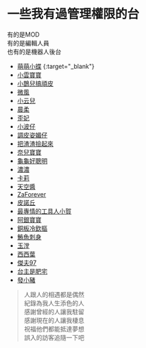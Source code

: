 # 一些我有過管理權限的台  
有的是MOD  
有的是編輯人員  
也有的是機器人後台
+ [萌萌小蝶](https://twitch.tv/butterflyouo) {:target="_blank"}
+ [小雲寶寶](https://twitch.tv/babybaby1111)
+ [小鵲兒搞頑皮](https://twitch.tv/chiue9493)
+ [微風](https://twitch.tv/breeze0920)
+ [小云兒](https://twitch.tv/elsa0704)
+ [晨柔](https://twitch.tv/rou0629)
+ [歪妃](https://twitch.tv/butter870519)
+ [小波仔](https://twitch.tv/mybabykiss520)
+ [調皮姿媚仔](https://twitch.tv/alongz_)
+ [把渣渣撿起來](https://twitch.tv/baso0416)
+ [奈兒寶寶](https://twitch.tv/nai0529)
+ [龜龜好聰明](https://twitch.tv/hare0o0cheer)
+ [濃濃](https://twitch.tv/zxc37102)
+ [卡莉](https://twitch.tv/kyaryouo)
+ [天空醬](https://twitch.tv/takuto_sky)
+ [ZaForever](https://twitch.tv/zaforever)
+ [皮諾丘](https://twitch.tv/swallowf1ip)
+ [最專情的工具人小賀](https://twitch.tv/shiauher)
+ [阿銀寶寶](https://twitch.tv/silver0301)
+ [銅板冷欽摳](https://twitch.tv/user86418641)
+ [鮪魚刺身](https://twitch.tv/tuna0127)
+ [玉漟](https://twitch.tv/shiutom)
+ [西西葉](https://twitch.tv/yeh_chang)
+ [傑夫97](https://twitch.tv/vbnpp)
+ [台主是肥宅](https://twitch.tv/resver5)
+ [發小豬](https://twitch.tv/az12345685)
> 人跟人的相遇都是偶然  
> 紀錄為我人生添色的人  
> 感謝曾經的人讓我駐留  
> 感謝現在的人讓我棲息  
> 祝福他們都能抵達夢想  
> 誤入的訪客追隨一下吧
